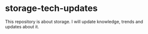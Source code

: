 # storage-tech-updates
This repository is about storage. I will update knowledge, trends and updates about it.

